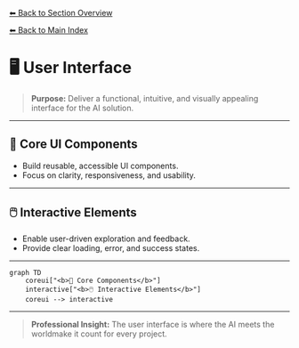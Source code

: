 [⬅ Back to Section Overview](README.md)

[⬅ Back to Main Index](../../INDEX.md)

# 🖥️ User Interface

> **Purpose:**
> Deliver a functional, intuitive, and visually appealing interface for the AI solution.

---

## 🧩 Core UI Components

- Build reusable, accessible UI components.
- Focus on clarity, responsiveness, and usability.

---

## 🖱️ Interactive Elements

- Enable user-driven exploration and feedback.
- Provide clear loading, error, and success states.

---

```mermaid
graph TD
    coreui["<b>🧩 Core Components</b>"]
    interactive["<b>🖱️ Interactive Elements</b>"]
    coreui --> interactive
```

---

> **Professional Insight:**
> The user interface is where the AI meets the worldmake it count for every project.
